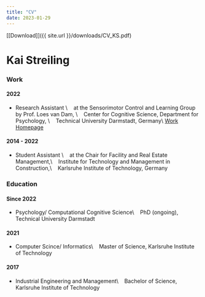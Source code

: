 ```yaml
---
title: "CV"
date: 2023-01-29
---
```


[\[Download\]]({{ site.url }}/downloads/CV_KS.pdf)

# Kai Streiling

### Work

#### 2022

* Research Assistant \\
&nbsp;&nbsp;&nbsp;at the Sensorimotor Control and Learning Group by Prof. Loes van Dam, \\
&nbsp;&nbsp;&nbsp;Center for Cognitive Science, Department for Psychology, \\
&nbsp;&nbsp;&nbsp;Technical University Darmstadt, Germany\\
[Work Homepage](https://www.psychologie.tu-darmstadt.de/sensorimotor/home_sensorimotor/people_sensorimotor/people_details_75584.en.jsp)

#### 2014 - 2022

* Student Assistant \\
&nbsp;&nbsp;&nbsp;at the Chair for Facility and Real Estate Management,\\
&nbsp;&nbsp;&nbsp;Institute for Technology and Management in Construction,\\
&nbsp;&nbsp;&nbsp;Karlsruhe Institute of Technology, Germany

### Education

#### Since 2022
* Psychology/ Computational Cognitive Science\\
&nbsp;&nbsp;&nbsp;PhD (ongoing), Technical University Darmstadt

#### 2021 

* Computer Scince/ Informatics\\
&nbsp;&nbsp;&nbsp;Master of Science, Karlsruhe Institute of Technology

#### 2017

* Industrial Engineering and Management\\
&nbsp;&nbsp;&nbsp;Bachelor of Science, Karlsruhe Institute of Technology
